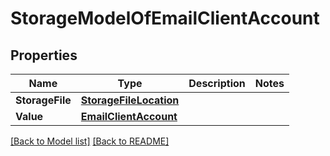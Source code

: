 # StorageModelOfEmailClientAccount
## Properties
Name | Type | Description | Notes
------------ | ------------- | ------------- | -------------
**StorageFile** | [**StorageFileLocation**](StorageFileLocation.md) |  | 
**Value** | [**EmailClientAccount**](EmailClientAccount.md) |  | 


[[Back to Model list]](Models.md) [[Back to README]](README.md)


